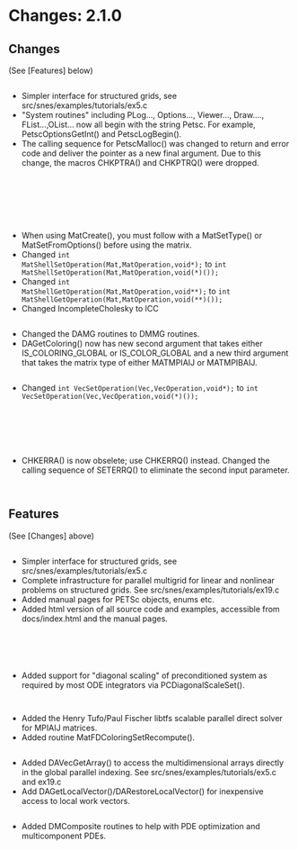 # Changes: 2.1.0

## Changes

(See [Features] below)

```{rubric} General:
```

- Simpler interface for structured grids, see
  src/snes/examples/tutorials/ex5.c
- "System routines" including PLog..., Options..., Viewer...,
  Draw...., FList...,OList... now all begin with the string Petsc.
  For example, PetscOptionsGetInt() and PetscLogBegin().
- The calling sequence for PetscMalloc() was changed to return and
  error code and deliver the pointer as a new final argument. Due to
  this change, the macros CHKPTRA() and CHKPTRQ() were dropped.

```{rubric} AO (Application Orderings):
```

```{rubric} TS (Timestepping Solvers):
```

```{rubric} SNES (Nonlinear Solvers):
```

```{rubric} SLES (Linear Solvers):
```

```{rubric} KSP (Krylov Subspace Methods):
```

```{rubric} PC (Preconditioners):
```

```{rubric} MAT (Matrices):
```

- When using MatCreate(), you must follow with a MatSetType() or
  MatSetFromOptions() before using the matrix.
- Changed
  `int             MatShellSetOperation(Mat,MatOperation,void*);`
  to
  `int             MatShellSetOperation(Mat,MatOperation,void(*)());`
- Changed
  `int             MatShellGetOperation(Mat,MatOperation,void**);`
  to
  `int             MatShellGetOperation(Mat,MatOperation,void(**)());`
- Changed IncompleteCholesky to ICC

```{rubric} DA (Distributed Arrays):
```

- Changed the DAMG routines to DMMG routines.
- DAGetColoring() now has new second argument that takes either
  IS_COLORING_GLOBAL or IS_COLOR_GLOBAL and a new third argument
  that takes the matrix type of either MATMPIAIJ or MATMPIBAIJ.

```{rubric} VEC (Vectors):
```

- Changed `int VecSetOperation(Vec,VecOperation,void*);` to
  `int VecSetOperation(Vec,VecOperation,void(*)());`

```{rubric} IS (Index Sets):
```

```{rubric} General:
```

```{rubric} Draw (Graphics):
```

```{rubric} Viewers:
```

```{rubric} System:
```

```{rubric} Error Handling:
```

- CHKERRA() is now obselete; use CHKERRQ() instead. Changed the
  calling sequence of SETERRQ() to eliminate the second input
  parameter.

```{rubric} Event Logging:
```

```{rubric} Fortran Interface:
```

## Features

(See [Changes] above)

```{rubric} General:
```

- Simpler interface for structured grids, see
  src/snes/examples/tutorials/ex5.c
- Complete infrastructure for parallel multigrid for linear and
  nonlinear problems on structured grids. See
  src/snes/examples/tutorials/ex19.c
- Added manual pages for PETSc objects, enums etc.
- Added html version of all source code and examples, accessible
  from docs/index.html and the manual pages.

```{rubric} AO (Application Orderings):
```

```{rubric} TS (Timestepping Solvers):
```

```{rubric} SNES (Nonlinear Solvers):
```

```{rubric} SLES (Linear Solvers):
```

```{rubric} KSP (Krylov Subspace Methods):
```

- Added support for "diagonal scaling" of preconditioned system as
  required by most ODE integrators via PCDiagonalScaleSet().

```{rubric} PC (Preconditioners):
```

```{rubric} MAT (Matrices):
```

- Added the Henry Tufo/Paul Fischer libtfs scalable parallel direct
  solver for MPIAIJ matrices.
- Added routine MatFDColoringSetRecompute().

```{rubric} DA (Distributed Arrays):
```

- Added DAVecGetArray() to access the multidimensional arrays
  directly in the global parallel indexing. See
  src/snes/examples/tutorials/ex5.c and ex19.c
- Add DAGetLocalVector()/DARestoreLocalVector() for inexpensive
  access to local work vectors.

```{rubric} VEC (Vectors):
```

- Added DMComposite routines to help with PDE optimization and
  multicomponent PDEs.

```{rubric} IS (Index Sets):
```

```{rubric} PF:
```

```{rubric} Draw (Graphics):
```

```{rubric} Viewers:
```

```{rubric} System:
```

```{rubric} Error Handling:
```

```{rubric} Event Logging:
```

```{rubric} Fortran Interface:
```
